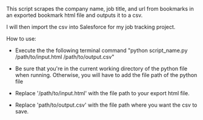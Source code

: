 This script scrapes the company name, job title, and url from bookmarks in an exported bookmark html file and outputs it to a csv. 

I will then import the csv into Salesforce for my job tracking project.


How to use:
- Execute the the following terminal command "python script_name.py /path/to/input.html /path/to/output.csv"

- Be sure that you're in the current working directory of the python file when running. Otherwise, you will have to add the file path of the python file

- Replace '/path/to/input.html' with the file path to your export html file.

- Replace 'path/to/output.csv' with the file path where you want the csv to save.


